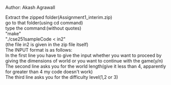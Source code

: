 Author: Akash Agrawall  

Extract the zipped folder(Assignment1_interim.zip)  
go to that folder(using cd command)  
type the command:(without quotes)  
"make"  
"./cse251sampleCode < in2"  
(the file in2 is given in the zip file itself)  
The INPUT format is as follows:  
	In the first line you have to give the input whether you want to proceed by giving the dimensions of world or you want to continue with the game(y/n)  
	The second line asks you for the world length(give it less than 4, apparently for greater than 4 my code doesn't work)  
	The third line asks you for the difficulty level(1,2 or 3)  

 

